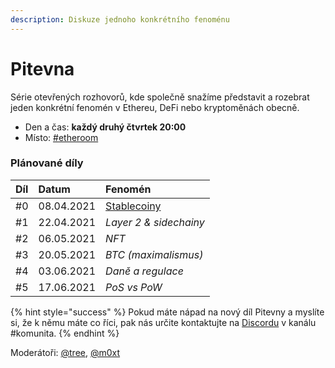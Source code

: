 ```yaml
---
description: Diskuze jednoho konkrétního fenoménu
---
```


# Pitevna

Série otevřených rozhovorů, kde společně snažíme představit a rozebrat jeden konkrétní fenomén v Ethereu, DeFi nebo kryptoměnách obecně.

* Den a čas: **každý druhý čtvrtek 20:00**
* Místo: [\#etheroom](./)

### Plánované díly

| Díl | Datum | Fenomén |
| :--- | :--- | :--- |
| \#0 | 08.04.2021 | [Stablecoiny](https://forum.gwei.cz/t/tema-stablecoiny/335) |
| \#1 | 22.04.2021 | _Layer 2 & sidechainy_ |
| \#2 | 06.05.2021 | _NFT_ |
| \#3 | 20.05.2021 | _BTC \(maximalismus\)_ |
| \#4 | 03.06.2021 | _Daně a regulace_ |
| \#5 | 17.06.2021 | _PoS vs PoW_ |

{% hint style="success" %}
Pokud máte nápad na nový díl Pitevny a myslíte si, že k němu máte co říci, pak nás určite kontaktujte na [Discordu](../../komunikacni-kanaly/discord.md) v kanálu \#komunita.
{% endhint %}

Moderátoři: [@tree](https://forum.gwei.cz/u/tree), [@m0xt](https://forum.gwei.cz/u/m0xt)

